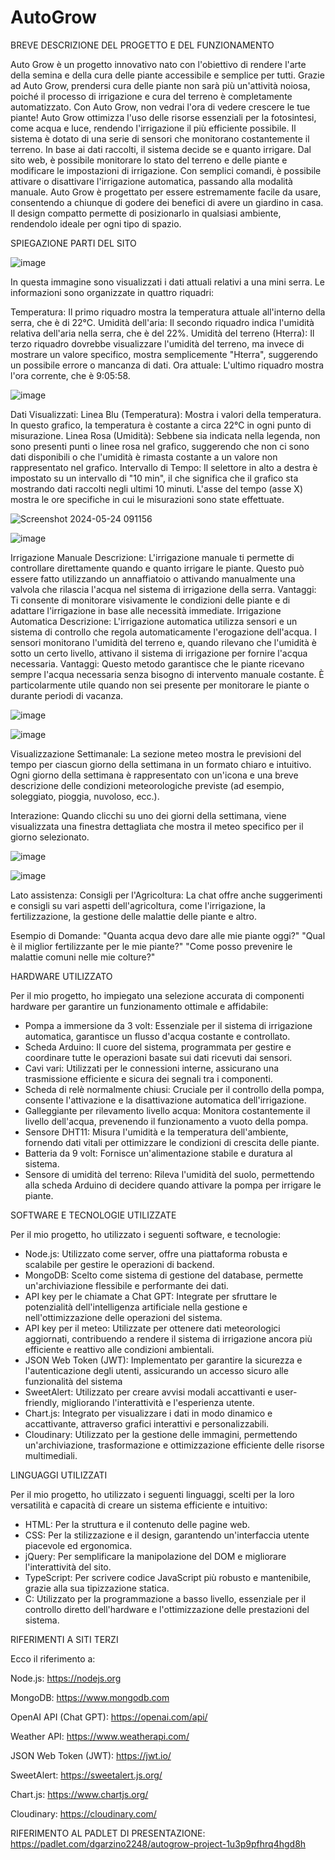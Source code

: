 # AutoGrow


BREVE DESCRIZIONE DEL PROGETTO E DEL FUNZIONAMENTO

Auto Grow è un progetto innovativo nato con l'obiettivo di rendere l'arte della semina e della cura delle piante accessibile e semplice per tutti. Grazie ad Auto Grow, prendersi cura delle piante non sarà più un'attività noiosa, poiché il processo di irrigazione e cura del terreno è completamente automatizzato. Con Auto Grow, non vedrai l'ora di vedere crescere le tue piante!
Auto Grow ottimizza l'uso delle risorse essenziali per la fotosintesi, come acqua e luce, rendendo l'irrigazione il più efficiente possibile. Il sistema è dotato di una serie di sensori che monitorano costantemente il terreno. In base ai dati raccolti, il sistema decide se e quanto irrigare. Dal sito web, è possibile monitorare lo stato del terreno e delle piante e modificare le impostazioni di irrigazione. Con semplici comandi, è possibile attivare o disattivare l'irrigazione automatica, passando alla modalità manuale.
Auto Grow è progettato per essere estremamente facile da usare, consentendo a chiunque di godere dei benefici di avere un giardino in casa. Il design compatto permette di posizionarlo in qualsiasi ambiente, rendendolo ideale per ogni tipo di spazio.

SPIEGAZIONE PARTI DEL SITO

![image](https://github.com/Garzino21/AutoGrow/assets/92369567/f02dd244-835d-4be5-b735-f8d87f650e74)

In questa immagine sono visualizzati i dati attuali relativi a una mini serra. Le informazioni sono organizzate in quattro riquadri:

Temperatura: Il primo riquadro mostra la temperatura attuale all'interno della serra, che è di 22°C.
Umidità dell'aria: Il secondo riquadro indica l'umidità relativa dell'aria nella serra, che è del 22%.
Umidità del terreno (Hterra): Il terzo riquadro dovrebbe visualizzare l'umidità del terreno, ma invece di mostrare un valore specifico, mostra semplicemente "Hterra", suggerendo un possibile errore o mancanza di dati.
Ora attuale: L'ultimo riquadro mostra l'ora corrente, che è 9:05:58.

![image](https://github.com/Garzino21/AutoGrow/assets/92369567/5884d303-ff71-4778-a0ad-77c4278e14ee)

Dati Visualizzati:
Linea Blu (Temperatura): Mostra i valori della temperatura. In questo grafico, la temperatura è costante a circa 22°C in ogni punto di misurazione.
Linea Rosa (Umidità): Sebbene sia indicata nella legenda, non sono presenti punti o linee rosa nel grafico, suggerendo che non ci sono dati disponibili o che l'umidità è rimasta costante a un valore non rappresentato nel grafico.
Intervallo di Tempo:
Il selettore in alto a destra è impostato su un intervallo di "10 min", il che significa che il grafico sta mostrando dati raccolti negli ultimi 10 minuti.
L'asse del tempo (asse X) mostra le ore specifiche in cui le misurazioni sono state effettuate.

![Screenshot 2024-05-24 091156](https://github.com/Garzino21/AutoGrow/assets/92369567/eadf13fc-a5be-44be-a790-0a7960976bc4)

![image](https://github.com/Garzino21/AutoGrow/assets/92369567/4c27d080-8195-4989-9824-9be7fc5b72de)

Irrigazione Manuale
Descrizione: L'irrigazione manuale ti permette di controllare direttamente quando e quanto irrigare le piante. Questo può essere fatto utilizzando un annaffiatoio o attivando manualmente una valvola che rilascia l'acqua nel sistema di irrigazione della serra.
Vantaggi: Ti consente di monitorare visivamente le condizioni delle piante e di adattare l'irrigazione in base alle necessità immediate.
Irrigazione Automatica
Descrizione: L'irrigazione automatica utilizza sensori e un sistema di controllo che regola automaticamente l'erogazione dell'acqua. I sensori monitorano l'umidità del terreno e, quando rilevano che l'umidità è sotto un certo livello, attivano il sistema di irrigazione per fornire l'acqua necessaria.
Vantaggi: Questo metodo garantisce che le piante ricevano sempre l'acqua necessaria senza bisogno di intervento manuale costante. È particolarmente utile quando non sei presente per monitorare le piante o durante periodi di vacanza.

![image](https://github.com/Garzino21/AutoGrow/assets/92369567/e7ba71ab-d460-4051-8263-1875e44f38ac)

![image](https://github.com/Garzino21/AutoGrow/assets/92369567/48ae4b55-36b3-4836-9059-71f5c54b892b)

Visualizzazione Settimanale: La sezione meteo mostra le previsioni del tempo per ciascun giorno della settimana in un formato chiaro e intuitivo. Ogni giorno della settimana è rappresentato con un'icona e una breve descrizione delle condizioni meteorologiche previste (ad esempio, soleggiato, pioggia, nuvoloso, ecc.).

Interazione: Quando clicchi su uno dei giorni della settimana, viene visualizzata una finestra dettagliata che mostra il meteo specifico per il giorno selezionato.

![image](https://github.com/Garzino21/AutoGrow/assets/92369567/cdd7a671-a55e-46e5-b933-a35db0cc23bb)

![image](https://github.com/Garzino21/AutoGrow/assets/92369567/612bc092-8a55-4784-8934-fc140e3e8d88)

Lato assistenza:
Consigli per l'Agricoltura: La chat offre anche suggerimenti e consigli su vari aspetti dell'agricoltura, come l'irrigazione, la fertilizzazione, la gestione delle malattie delle piante e altro.

Esempio di Domande:
"Quanta acqua devo dare alle mie piante oggi?"
"Qual è il miglior fertilizzante per le mie piante?"
"Come posso prevenire le malattie comuni nelle mie colture?"

HARDWARE UTILIZZATO

Per il mio progetto, ho impiegato una selezione accurata di componenti hardware per garantire un funzionamento ottimale e affidabile:

- Pompa a immersione da 3 volt: Essenziale per il sistema di irrigazione automatica, garantisce un flusso d'acqua costante e controllato.
- Scheda Arduino: Il cuore del sistema, programmata per gestire e coordinare tutte le operazioni basate sui dati ricevuti dai sensori.
- Cavi vari: Utilizzati per le connessioni interne, assicurano una trasmissione efficiente e sicura dei segnali tra i componenti.
- Scheda di relè normalmente chiusi: Cruciale per il controllo della pompa, consente l'attivazione e la disattivazione automatica dell'irrigazione.
- Galleggiante per rilevamento livello acqua: Monitora costantemente il livello dell'acqua, prevenendo il funzionamento a vuoto della pompa.
- Sensore DHT11: Misura l'umidità e la temperatura dell'ambiente, fornendo dati vitali per ottimizzare le condizioni di crescita delle piante.
- Batteria da 9 volt: Fornisce un'alimentazione stabile e duratura al sistema.
- Sensore di umidità del terreno: Rileva l'umidità del suolo, permettendo alla scheda Arduino di decidere quando attivare la pompa per irrigare le piante.

SOFTWARE E TECNOLOGIE UTILIZZATE

Per il mio progetto, ho utilizzato i seguenti software, e tecnologie:

- Node.js: Utilizzato come server, offre una piattaforma robusta e scalabile per gestire le operazioni di backend.
- MongoDB: Scelto come sistema di gestione del database, permette un'archiviazione flessibile e performante dei dati.
- API key per le chiamate a Chat GPT: Integrate per sfruttare le potenzialità dell'intelligenza artificiale nella gestione e nell'ottimizzazione delle operazioni del sistema.
- API key per il meteo: Utilizzate per ottenere dati meteorologici aggiornati, contribuendo a rendere il sistema di irrigazione ancora più efficiente e reattivo alle condizioni ambientali.
- JSON Web Token (JWT): Implementato per garantire la sicurezza e l'autenticazione degli utenti, assicurando un accesso sicuro alle funzionalità del sistema
- SweetAlert: Utilizzato per creare avvisi modali accattivanti e user-friendly, migliorando l'interattività e l'esperienza utente.
- Chart.js: Integrato per visualizzare i dati in modo dinamico e accattivante, attraverso grafici interattivi e personalizzabili.
- Cloudinary: Utilizzato per la gestione delle immagini, permettendo un'archiviazione, trasformazione e ottimizzazione efficiente delle risorse multimediali.

LINGUAGGI UTILIZZATI

Per il mio progetto, ho utilizzato i seguenti linguaggi, scelti per la loro versatilità e capacità di creare un sistema efficiente e intuitivo:

- HTML: Per la struttura e il contenuto delle pagine web.
- CSS: Per la stilizzazione e il design, garantendo un'interfaccia utente piacevole ed ergonomica.
- jQuery: Per semplificare la manipolazione del DOM e migliorare l'interattività del sito.
- TypeScript: Per scrivere codice JavaScript più robusto e mantenibile, grazie alla sua tipizzazione statica.
- C: Utilizzato per la programmazione a basso livello, essenziale per il controllo diretto dell'hardware e l'ottimizzazione delle prestazioni del sistema.

RIFERIMENTI A SITI TERZI

Ecco il riferimento a:

Node.js: https://nodejs.org 

MongoDB: https://www.mongodb.com

OpenAI API (Chat GPT): https://openai.com/api/

Weather API: https://www.weatherapi.com/

JSON Web Token (JWT): https://jwt.io/

SweetAlert: https://sweetalert.js.org/

Chart.js: https://www.chartjs.org/

Cloudinary: https://cloudinary.com/

RIFERIMENTO AL PADLET DI PRESENTAZIONE: https://padlet.com/dgarzino2248/autogrow-project-1u3p9pfhrq4hgd8h
